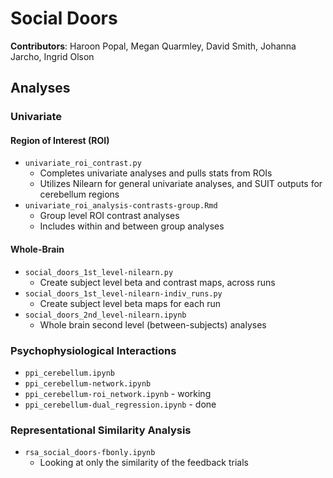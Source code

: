 # Social Doors

**Contributors**: Haroon Popal, Megan Quarmley, David Smith, Johanna Jarcho, Ingrid Olson


## Analyses

### Univariate
#### Region of Interest (ROI)
- `univariate_roi_contrast.py`
  - Completes univariate analyses and pulls stats from ROIs
  - Utilizes Nilearn for general univariate analyses, and SUIT outputs for cerebellum regions
- `univariate_roi_analysis-contrasts-group.Rmd`
  - Group level ROI contrast analyses
  - Includes within and between group analyses
#### Whole-Brain
- `social_doors_1st_level-nilearn.py`
  - Create subject level beta and contrast maps, across runs
- `social_doors_1st_level-nilearn-indiv_runs.py`
  - Create subject level beta maps for each run
- `social_doors_2nd_level-nilearn.ipynb`
  - Whole brain second level (between-subjects) analyses

### Psychophysiological Interactions
- `ppi_cerebellum.ipynb`
- `ppi_cerebellum-network.ipynb`
- `ppi_cerebellum-roi_network.ipynb` - working
- `ppi_cerebellum-dual_regression.ipynb` - done

### Representational Similarity Analysis
- `rsa_social_doors-fbonly.ipynb`
  - Looking at only the similarity of the feedback trials

